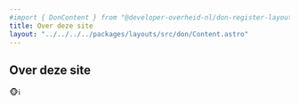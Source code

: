 ```yaml
---
#import { DonContent } from "@developer-overheid-nl/don-register-layouts"
title: Over deze site
layout: "../../../../packages/layouts/src/don/Content.astro"
---
```


## Over deze site

🐵ℹ️

<!-- dit is een Markdown-pagina -->